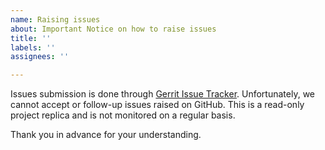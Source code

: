 ```yaml
---
name: Raising issues
about: Important Notice on how to raise issues
title: ''
labels: ''
assignees: ''

---
```


Issues submission is done through [Gerrit Issue Tracker](https://bugs.chromium.org/p/gerrit/issues/list).
Unfortunately, we cannot accept or follow-up issues raised on GitHub.
This is a read-only project replica and is not monitored on a regular basis.

Thank you in advance for your understanding.
